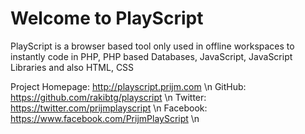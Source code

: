 Welcome to PlayScript
==========================


PlayScript is a browser based tool only used in offline workspaces to instantly code in PHP, PHP based Databases, JavaScript, JavaScript Libraries and also HTML, CSS

Project Homepage: http://playscript.prijm.com \n
GitHub: https://github.com/rakibtg/playscript \n
Twitter: https://twitter.com/prijmplayscript \n
Facebook: https://www.facebook.com/PrijmPlayScript \n
